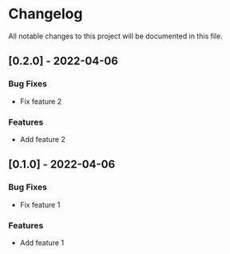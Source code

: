 # Changelog

All notable changes to this project will be documented in this file.

## [0.2.0] - 2022-04-06

### Bug Fixes

- Fix feature 2

### Features

- Add feature 2

## [0.1.0] - 2022-04-06

### Bug Fixes

- Fix feature 1

### Features

- Add feature 1

<!-- generated by git-cliff -->
